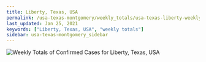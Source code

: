 ```yaml
---
title: Liberty, Texas, USA
permalink: /usa-texas-montgomery/weekly_totals/usa-texas-liberty-weekly_totals.html
last_updated: Jan 25, 2021
keywords: ["Liberty, Texas, USA", "weekly totals"]
sidebar: usa-texas-montgomery_sidebar
---
```


![Weekly Totals of Confirmed Cases for Liberty, Texas, USA](/covid_tracker/images/graphs/usa-texas-liberty-weekly_totals_graph.png)

